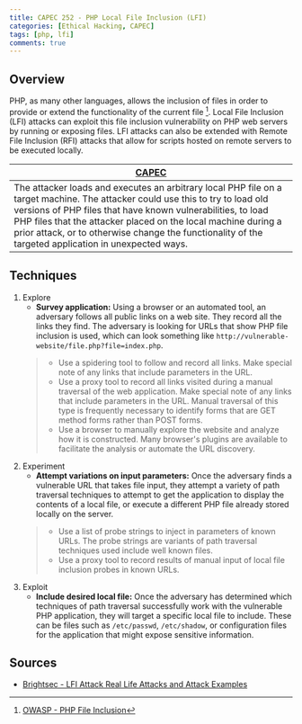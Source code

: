 ```yaml
---
title: CAPEC 252 - PHP Local File Inclusion (LFI)
categories: [Ethical Hacking, CAPEC]
tags: [php, lfi]
comments: true
---
```


## Overview

PHP, as many other languages, allows the inclusion of files in order to provide or extend the functionality of the current file [^1]. Local File Inclusion (LFI) attacks can exploit this file inclusion vulnerability on PHP web servers by running or exposing files. LFI attacks can also be extended with Remote File Inclusion (RFI) attacks that allow for scripts hosted on remote servers to be executed locally.

| [CAPEC](https://capec.mitre.org/data/definitions/252.html)|
| --- |
| The attacker loads and executes an arbitrary local PHP file on a target machine. The attacker could use this to try to load old versions of PHP files that have known vulnerabilities, to load PHP files that the attacker placed on the local machine during a prior attack, or to otherwise change the functionality of the targeted application in unexpected ways. |

## Techniques

1. Explore
   - **Survey application:** Using a browser or an automated tool, an adversary follows all public links on a web site. They record all the links they find. The adversary is looking for URLs that show PHP file inclusion is used, which can look something like `http://vulnerable-website/file.php?file=index.php`.
    > - Use a spidering tool to follow and record all links. Make special note of any links that include parameters in the URL.
    > - Use a proxy tool to record all links visited during a manual traversal of the web application. Make special note of any links that include parameters in the URL. Manual traversal of this type is frequently necessary to identify forms that are GET method forms rather than POST forms.
    > - Use a browser to manually explore the website and analyze how it is constructed. Many browser's plugins are available to facilitate the analysis or automate the URL discovery.
1. Experiment
   - **Attempt variations on input parameters:** Once the adversary finds a vulnerable URL that takes file input, they attempt a variety of path traversal techniques to attempt to get the application to display the contents of a local file, or execute a different PHP file already stored locally on the server.
    > - Use a list of probe strings to inject in parameters of known URLs. The probe strings are variants of path traversal techniques used 
    include well known files.
    > - Use a proxy tool to record results of manual input of local file inclusion probes in known URLs.
2. Exploit
   - **Include desired local file:** Once the adversary has determined which techniques of path traversal successfully work with the vulnerable PHP application, they will target a specific local file to include. These can be files such as `/etc/passwd`, `/etc/shadow`, or configuration files for the application that might expose sensitive information.

## Sources
[^1]: [OWASP - PHP File Inclusion](https://owasp.org/www-community/vulnerabilities/PHP_File_Inclusion)
- [Brightsec - LFI Attack Real Life Attacks and Attack Examples](https://brightsec.com/blog/lfi-attack-real-life-attacks-and-attack-examples/)